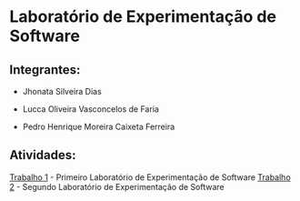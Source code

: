 # Laboratório de Experimentação de Software

## **Integrantes:**

- Jhonata Silveira Dias

- Lucca Oliveira Vasconcelos de Faria

- Pedro Henrique Moreira Caixeta Ferreira

## **Atividades:**

[Trabalho 1](/lab-01/README.md) - Primeiro Laboratório de Experimentação de Software
[Trabalho 2](/lab-02/README.md) - Segundo Laboratório de Experimentação de Software
